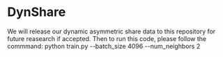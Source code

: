 # DynShare
We will release our dynamic asymmetric share data to this repository for future reasearch if accepted. Then to run this code, please follow the commmand:
python train.py --batch_size 4096 --num_neighbors 2
